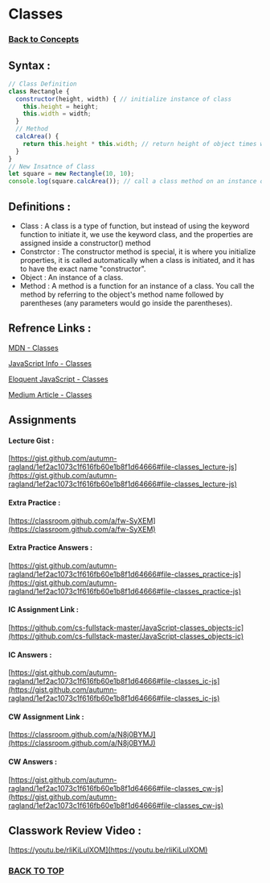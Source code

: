 # Classes
### [Back to Concepts](./README.md)

## Syntax :
```JavaScript
// Class Definition
class Rectangle {
  constructor(height, width) { // initialize instance of class
    this.height = height;
    this.width = width;
  }
  // Method
  calcArea() {
    return this.height * this.width; // return height of object times width of object
  }
}
// New Insatnce of Class
let square = new Rectangle(10, 10);
console.log(square.calcArea()); // call a class method on an instance of that class (returns 100)
```
## Definitions :
- Class : A class is a type of function, but instead of using the keyword function to initiate it, we use the keyword class, and the properties are assigned inside a constructor() method
- Constrctor : The constructor method is special, it is where you initialize properties, it is called automatically when a class is initiated, and it has to have the exact name "constructor".
- Object : An instance of a class.
- Method : A method is a function for an instance of a class. You call the method by referring to the object's method name followed by parentheses (any parameters would go inside the parentheses).

## Refrence Links :

[MDN - Classes](https://developer.mozilla.org/en-US/docs/Web/JavaScript/Reference/Classes)

[JavaScript Info - Classes](https://javascript.info/class)

[Eloquent JavaScript - Classes](https://eloquentjavascript.net/06_object.html)

[Medium Article - Classes](https://medium.com/tech-tajawal/javascript-classes-under-the-hood-6b26d2667677)

## Assignments 

#### Lecture Gist :

[https://gist.github.com/autumn-ragland/1ef2ac1073c1f616fb60e1b8f1d64666#file-classes_lecture-js](https://gist.github.com/autumn-ragland/1ef2ac1073c1f616fb60e1b8f1d64666#file-classes_lecture-js)

#### Extra Practice :

[https://classroom.github.com/a/fw-SyXEM](https://classroom.github.com/a/fw-SyXEM)

#### Extra Practice Answers :

[https://gist.github.com/autumn-ragland/1ef2ac1073c1f616fb60e1b8f1d64666#file-classes_practice-js](https://gist.github.com/autumn-ragland/1ef2ac1073c1f616fb60e1b8f1d64666#file-classes_practice-js)

#### IC Assignment Link : 

[https://github.com/cs-fullstack-master/JavaScript-classes_objects-ic](https://github.com/cs-fullstack-master/JavaScript-classes_objects-ic)

#### IC Answers :

[https://gist.github.com/autumn-ragland/1ef2ac1073c1f616fb60e1b8f1d64666#file-classes_ic-js](https://gist.github.com/autumn-ragland/1ef2ac1073c1f616fb60e1b8f1d64666#file-classes_ic-js)

#### CW Assignment Link :

[https://classroom.github.com/a/N8j0BYMJ](https://classroom.github.com/a/N8j0BYMJ)

#### CW Answers :

[https://gist.github.com/autumn-ragland/1ef2ac1073c1f616fb60e1b8f1d64666#file-classes_cw-js](https://gist.github.com/autumn-ragland/1ef2ac1073c1f616fb60e1b8f1d64666#file-classes_cw-js)

## Classwork Review Video :

[https://youtu.be/rliKiLuIXOM](https://youtu.be/rliKiLuIXOM)

### [BACK TO TOP](#Classes)